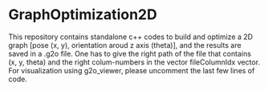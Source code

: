 # GraphOptimization2D

This repository contains standalone c++ codes to build and optimize a 2D graph [pose (x, y), orientation aroud z axis (theta)], and the results are saved in a .g2o file. One has to give the right path of the file that contains (x, y, theta) and the right colum-numbers in the vector fileColumnIdx vector. For visualization using g2o_viewer, please uncomment the last few lines of code.
